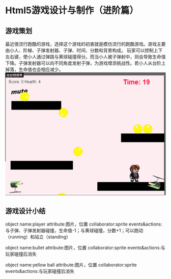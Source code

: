 # Html5游戏设计与制作（进阶篇）

## 游戏策划
最近很流行跑酷的游戏，选择这个游戏的初衷就是模仿流行的跑酷游戏。游戏主要由小人、阶梯、子弹发射器、子弹、时间、分数和背景构成。
玩家可以控制上下左右键，使小人通过弹跳与黄球碰撞得分。而当小人被子弹射中，则会导致生命值下降。子弹发射器可以向不同角度发射子弹，为游戏增添挑战性。若小人从台阶上掉落，生命值也会相应减少。![2](images/2.gif)

## 游戏设计小结
object name:player
attribute:图片，位置
collaborator:sprite
events&actions:与子弹、子弹发射器碰撞，生命值-1；与黄球碰撞，分数+1；可以跑动（running）和站立（standing）

object name:bullet
attribute:图片，位置
collaborator:sprite
events&actions:与玩家碰撞后消失

object name:yellow ball
attribute:图片，位置
collaborator:sprite
events&actions:与玩家碰撞后消失
